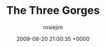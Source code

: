 ---
blog: travel
date: 2009-08-20 21:00:35 +0000
title: "The Three Gorges"
author: rosiejim
permalink: /china-2009/yangtze/the-three-gorges.markd/
---